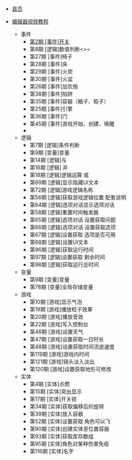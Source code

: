 * [首页](/)

* [编辑器视频教程](docs/README.md/)
  * 事件
    * [第2期 [事件]开关](docs/basics/事件开关.md)
    * 第8期 [逻辑]数值判断<>=
    * 第27期 [事件]椅子
    * 第28期 [事件]床
    * 第29期 [事件]火炬
    * 第30期 [事件]火盆
    * 第26期 [事件]加农炮
    * 第38期 [事件]陷阱
    * 第35期 [事件]容器（箱子、柜子）
    * 第25期 [事件]引擎
    * 第36期 [事件]门
    * 第45期 [事件]游戏开始、创建、唤醒
    * 
  * 逻辑
    * 第7期 [逻辑]条件判断
    * 第9期 [变量]变量
    * 第14期 [逻辑]与
    * 第16期 [逻辑] 非
    * 第18期 [逻辑]逻辑运算 或
    * 第69期 [逻辑]显示隐藏UI文本
    * 第72期 [逻辑]游戏逻辑名称
    * 第56期 [逻辑]获取游戏逻辑位置 配套说明
    * 第64期 [逻辑]选项对话显示选项对话
    * 第58期 [逻辑]重置时间触发器
    * 第65期 [逻辑]选项对话 设置获取问题
    * 第66期 [逻辑]选项对话 设置获取选项
    * 第67期 [逻辑]设置获取 选项是否可用
    * 第68期 [逻辑]设置UI文本
    * 第96期 [逻辑]获取运行时间
    * 第97期 [逻辑]设置获取 剩余时间
    * 第98期 [逻辑]获取运行总时间
  * 变量
    * 第9期 [变量]变量
    * 第78期 [变量]全局存储变量
  * 游戏
    * 第10期 [游戏]显示气泡
    * 第19期 [游戏]播放粒子效果
    * 第20期 [游戏]播放音效
    * 第22期 [游戏]写入控制台
    * 第46期 [游戏]设置天气
    * 第47期 [游戏]设置获取一日时长
    * 第48期 [游戏]设置获取时间流逝速度
    * 第119期 [游戏]游戏内时间
    * 第121期 [游戏]镜头淡入淡出
    * 第120期 [游戏]设置获取地形可修改
  * 实体
    * 第4期 [实体]点燃
    * 第15期 [实体]突出显示
    * 第17期 [实体]开关锁
    * 第34期 [实体]获取偏移后的旋转
    * 第39期 [实体]放入容器
    * 第52期 [实体]设置获取 角色可以飞
    * 第90期 [实体]创建实体至位置容器
    * 第93期 [实体]获取库存数组
    * 第95期 [实体]角色对某种伤害免疫
    * 第116期 [实体]名字